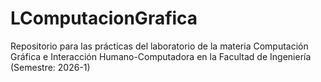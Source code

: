 # LComputacionGrafica
Repositorio para las prácticas del laboratorio de la materia Computación Gráfica e Interacción Humano-Computadora en la Facultad de Ingeniería (Semestre: 2026-1)
